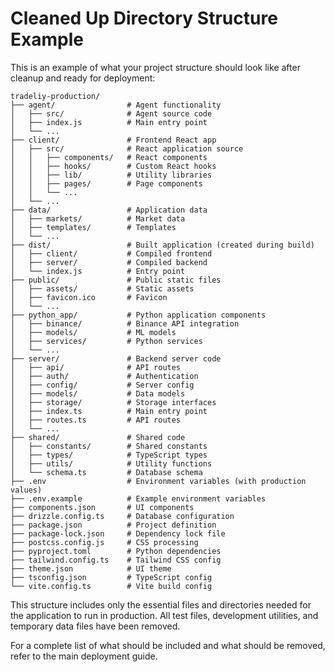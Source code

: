 # Cleaned Up Directory Structure Example

This is an example of what your project structure should look like after cleanup and ready for deployment:

```
tradeliy-production/
├── agent/                # Agent functionality
│   ├── src/              # Agent source code
│   ├── index.js          # Main entry point
│   └── ...
├── client/               # Frontend React app
│   ├── src/              # React application source
│   │   ├── components/   # React components
│   │   ├── hooks/        # Custom React hooks
│   │   ├── lib/          # Utility libraries
│   │   ├── pages/        # Page components
│   │   └── ...
│   └── ...
├── data/                 # Application data 
│   ├── markets/          # Market data
│   ├── templates/        # Templates
│   └── ...
├── dist/                 # Built application (created during build)
│   ├── client/           # Compiled frontend
│   ├── server/           # Compiled backend
│   └── index.js          # Entry point
├── public/               # Public static files
│   ├── assets/           # Static assets
│   ├── favicon.ico       # Favicon
│   └── ...
├── python_app/           # Python application components
│   ├── binance/          # Binance API integration
│   ├── models/           # ML models
│   ├── services/         # Python services
│   └── ...
├── server/               # Backend server code
│   ├── api/              # API routes
│   ├── auth/             # Authentication
│   ├── config/           # Server config
│   ├── models/           # Data models
│   ├── storage/          # Storage interfaces
│   ├── index.ts          # Main entry point
│   ├── routes.ts         # API routes
│   └── ...
├── shared/               # Shared code
│   ├── constants/        # Shared constants
│   ├── types/            # TypeScript types
│   ├── utils/            # Utility functions
│   └── schema.ts         # Database schema
├── .env                  # Environment variables (with production values)
├── .env.example          # Example environment variables
├── components.json       # UI components
├── drizzle.config.ts     # Database configuration
├── package.json          # Project definition
├── package-lock.json     # Dependency lock file
├── postcss.config.js     # CSS processing
├── pyproject.toml        # Python dependencies
├── tailwind.config.ts    # Tailwind CSS config
├── theme.json            # UI theme
├── tsconfig.json         # TypeScript config
└── vite.config.ts        # Vite build config
```

This structure includes only the essential files and directories needed for the application to run in production. All test files, development utilities, and temporary data files have been removed.

For a complete list of what should be included and what should be removed, refer to the main deployment guide.
